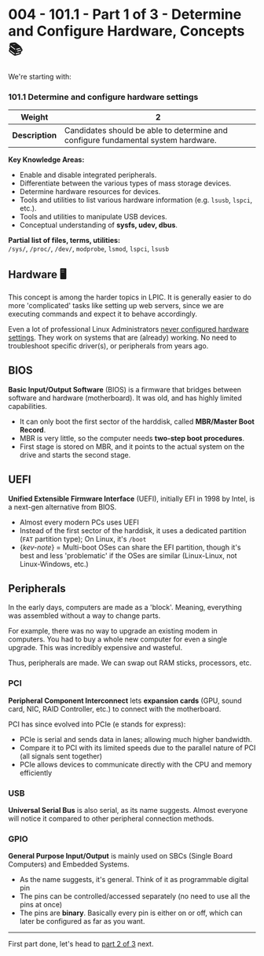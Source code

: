 # 004 - 101.1 - Part 1 of 3 - Determine and Configure Hardware, Concepts 📚️

We're starting with: 
### 101.1 Determine and configure hardware settings

|**Weight**|**2**|
|---|---|
|**Description**|Candidates should be able to determine and configure fundamental system hardware.|

**Key Knowledge Areas:**
- Enable and disable integrated peripherals.
- Differentiate between the various types of mass storage devices.
- Determine hardware resources for devices.
- Tools and utilities to list various hardware information (e.g. `lsusb`, `lspci`, etc.).
- Tools and utilities to manipulate USB devices.
- Conceptual understanding of **sysfs, udev, dbus**.
    

**Partial list of files, terms, utilities:**  
`/sys/`, `/proc/`, `/dev/`, `modprobe`, `lsmod`, `lspci`, `lsusb`


## Hardware 🖥️
This concept is among the harder topics in LPIC. It is generally easier to do more 'complicated' tasks like setting up web servers, since we are executing commands and expect it to behave accordingly. 

Even a lot of professional Linux Administrators [never configured hardware settings](https://youtu.be/xCPDxgp0zXY?si=IxEF1shxlCiKCLsX&t=58). They work on systems that are (already) working. No need to troubleshoot specific driver(s), or peripherals from years ago.

## BIOS

**Basic Input/Output Software** (BIOS) is a firmware that bridges between software and hardware (motherboard). It was old, and has highly limited capabilities.
- It can only boot the first sector of the harddisk, called **MBR/Master Boot Record**. 
- MBR is very little, so the computer needs **two-step boot procedures**.
- First stage is stored on MBR, and it points to the actual system on the drive and starts the second stage.

## UEFI
**Unified Extensible Firmware Interface** (UEFI), initially EFI in 1998 by Intel, is a next-gen alternative from BIOS. 
- Almost every modern PCs uses UEFI
- Instead of the first sector of the harddisk, it uses a dedicated partition (`FAT` partition type); On Linux, it's `/boot`
- {*kev-note*} = Multi-boot OSes can share the EFI partition, though it's best and less 'problematic' if the OSes are similar (Linux-Linux, not Linux-Windows, etc.)

## Peripherals
In the early days, computers are made as a 'block'. Meaning, everything was assembled without a way to change parts. 

For example, there was no way to upgrade an existing modem in computers. You had to buy a whole new computer for even a single upgrade. This was incredibly expensive and wasteful.

Thus, peripherals are made. We can swap out RAM sticks, processors, etc.

### PCI
**Peripheral Component Interconnect** lets **expansion cards** (GPU, sound card, NIC, RAID Controller, etc.) to connect with the motherboard. 

PCI has since evolved into PCIe (e stands for express): 
- PCIe is serial and sends data in lanes; allowing much higher bandwidth. 
- Compare it to PCI with its limited speeds due to the parallel nature of PCI (all signals sent together)
- PCIe allows devices to communicate directly with the CPU and memory efficiently

### USB
**Universal Serial Bus** is also serial, as its name suggests. Almost everyone will notice it compared to other peripheral connection methods.

### GPIO
**General Purpose Input/Output** is mainly used on SBCs (Single Board Computers) and Embedded Systems.
- As the name suggests, it's general. Think of it as programmable digital pin
- The pins can be controlled/accessed separately (no need to use all the pins at once)
- The pins are **binary**. Basically every pin is either on or off, which can later be configured as far as you want. 

---

First part done, let's head to [part 2 of 3](./005_2-3-determine-configure-hardware-kernel.md) next.